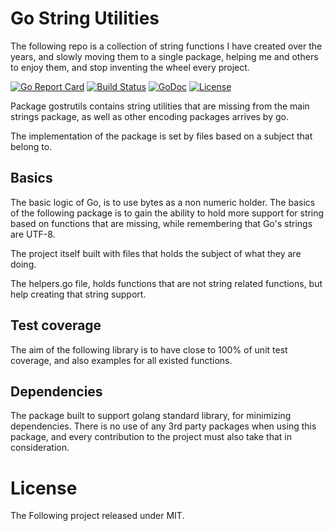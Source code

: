 # Go String Utilities

The following repo is a collection of string functions I have created over the
years, and slowly moving them to a single package, helping me and others to enjoy
them, and stop inventing the wheel every project.

[![Go Report Card](https://goreportcard.com/badge/github.com/ik5/gostrutils)](https://goreportcard.com/report/github.com/ik5/gostrutils)
[![Build Status](https://travis-ci.org/ik5/gostrutils.svg?branch=master)](https://travis-ci.org/ik5/gostrutils)
[![GoDoc](https://godoc.org/github.com/ik5/gostrutils?status.svg)](https://godoc.org/github.com/ik5/gostrutils)
[![License](https://img.shields.io/badge/license-MIT-green.svg)](https://opensource.org/licenses/MIT)


Package gostrutils contains string utilities that are missing from the main
strings package, as well as other encoding packages arrives by go.

The implementation of the package is set by files based on a subject that belong
to.


## Basics

The basic logic of Go, is to use bytes as a non numeric holder.
The basics of the following package is to gain the ability to hold more support
for string based on functions that are missing, while remembering that Go's strings
are UTF-8.

The project itself built with files that holds the subject of what they are doing.

The helpers.go file, holds functions that are not string related functions, but
help creating that string support.

## Test coverage

The aim of the following library is to have close to 100% of unit test coverage,
and also examples for all existed functions.


## Dependencies

The package built to support golang standard library, for minimizing dependencies.
There is no use of any 3rd party packages when using this package, and every
contribution to the project must also take that in consideration.

# License

The Following project released under MIT.
